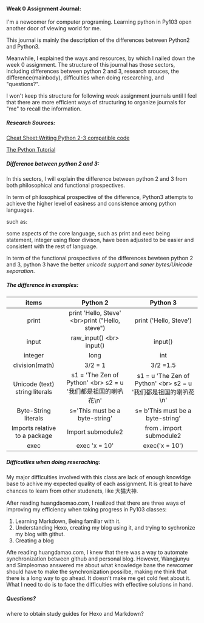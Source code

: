 #### Weak 0 Assignment Journal: 


I'm a newcomer for computer programing. Learning python in Py103 open another door of viewing world for me.

This journal is mainly the description of the differences between Python2 and Python3.

Meanwhile, I explained the ways and resources, by which I nailed down the week 0 assignment. The structure of this journal has those sectors, including differences between python 2 and 3, research srouces, the difference(mainbody), difficulties when doing researching, and "questions?".

I won't keep this structure for following week assignment journals until I feel that there are more efficient ways of structuring to organize journals for "me" to recall the information.

##### Research Sources:

[Cheat Sheet:Writing Python 2-3 compatible code](http://python-future.org/compatible_idioms.html)

[The Python Tutorial](https://docs.python.org/3/tutorial/index.html)





##### Difference between python 2 and 3:

In this sectors, I will explain the difference between python 2 and 3 from both philosophical and functional prospectives. 

In term of philosophical prospective of the difference, Python3 attempts to achieve the higher level of easiness and consistence among python languages.

such as: 

some aspects of the core language, such as print and exec being statement, integer using floor divison, have been adjusted to be easier and consistent with the rest of language. 

In term of the functional prospectives of the differences bewteen python 2 and 3, python 3 have the better *unicode support* and *saner bytes/Unicode separation*. 

##### The difference in examples:

|             items              |                 Python 2                 |                 Python 3                 |
| :----------------------------: | :--------------------------------------: | :--------------------------------------: |
|             print              | print 'Hello, Steve' <br\>print ("Hello, steve") |          print ('Hello, Steve')          |
|             input              |        raw_input() <br\> input()         |                 input()                  |
|            integer             |                   long                   |                   int                    |
|         division(math)         |                 3/2 = 1                  |                 3/2 =1.5                 |
| Unicode (text) string literals | s1 = 'The Zen of Python'  <br\> s2 = u '我们都是祖国的喇叭花\n' | s1 = u 'The Zen of Python'  <br\> s2 = u '我们都是祖国的喇叭花\n' |
|      Byte-String literals      |      s='This must be a byte-string'      |     s= b'This must be a byte-string'     |
| Imports relative to a package  |            Import submodule2             |         from . import submodule2         |
|              exec              |              exec 'x = 10'               |              exec('x = 10')              |



##### Difficutlies when doing reseraching: 

My major difficulties involved with this class are lack of enough knowldge base to achive my expected quality of each assignment. It is great to have chances to learn from other studenets, like 大猫大神.

After reading huangdaomao.com, I realized that there are three ways of improving my efficiency when taking progress in Py103 classes: 

1. Learning Markdown, Being familiar with it.
2. Understanding Hexo, creating my blog using it, and trying to sychronize my blog with githut.
3. Creating a blog

Afte reading huangdamao.com, I knew that there was a way to automate synchronization between github and personal blog. However, Wangjunyu and Simpleomao answered me about what knowledge base the newcomer should have to make the synchronization possilbe, making me think that there is a long way to go ahead. It doesn't make me get cold feet about it. What I need to do is to face the difficulties with effective solutions in hand.



##### Questions?

where to obtain study guides for Hexo and Markdown? 





